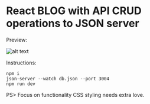 # React BLOG with API CRUD operations to JSON server

Preview:

![alt text](https://kastad.nu/gitHubRepoImages/md16.png)

Instructions:

```
npm i
json-server --watch db.json --port 3004
npm run dev
```

PS> Focus on functionality CSS styling needs extra love.
